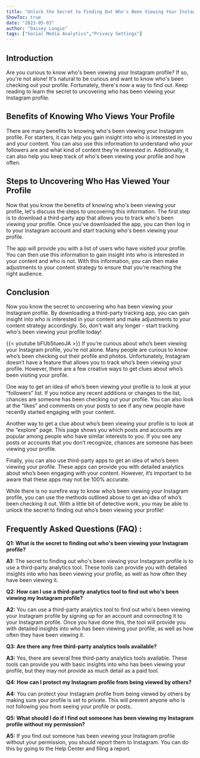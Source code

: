 ```yaml
---
title: "Unlock the Secret to Finding Out Who's Been Viewing Your Instagram Profile!"
ShowToc: true 
date: "2023-05-03"
author: "Daisey Longie" 
tags: ["Social Media Analytics","Privacy Settings"]
---
```

## Introduction 

Are you curious to know who's been viewing your Instagram profile? If so, you're not alone! It's natural to be curious and want to know who's been checking out your profile. Fortunately, there's now a way to find out. Keep reading to learn the secret to uncovering who has been viewing your Instagram profile. 

## Benefits of Knowing Who Views Your Profile

There are many benefits to knowing who's been viewing your Instagram profile. For starters, it can help you gain insight into who is interested in you and your content. You can also use this information to understand who your followers are and what kind of content they're interested in. Additionally, it can also help you keep track of who's been viewing your profile and how often. 

## Steps to Uncovering Who Has Viewed Your Profile

Now that you know the benefits of knowing who's been viewing your profile, let's discuss the steps to uncovering this information. The first step is to download a third-party app that allows you to track who's been viewing your profile. Once you've downloaded the app, you can then log in to your Instagram account and start tracking who's been viewing your profile. 

The app will provide you with a list of users who have visited your profile. You can then use this information to gain insight into who is interested in your content and who is not. With this information, you can then make adjustments to your content strategy to ensure that you're reaching the right audience. 

## Conclusion

Now you know the secret to uncovering who has been viewing your Instagram profile. By downloading a third-party tracking app, you can gain insight into who is interested in your content and make adjustments to your content strategy accordingly. So, don't wait any longer - start tracking who's been viewing your profile today!

{{< youtube bFUb5tueoJA >}} 
If you’re curious about who’s been viewing your Instagram profile, you’re not alone. Many people are curious to know who’s been checking out their profile and photos. Unfortunately, Instagram doesn’t have a feature that allows you to track who’s been viewing your profile. However, there are a few creative ways to get clues about who’s been visiting your profile. 

One way to get an idea of who’s been viewing your profile is to look at your “followers” list. If you notice any recent additions or changes to the list, chances are someone has been checking out your profile. You can also look at the “likes” and comments on your posts to see if any new people have recently started engaging with your content.

Another way to get a clue about who’s been viewing your profile is to look at the “explore” page. This page shows you which posts and accounts are popular among people who have similar interests to you. If you see any posts or accounts that you don’t recognize, chances are someone has been viewing your profile.

Finally, you can also use third-party apps to get an idea of who’s been viewing your profile. These apps can provide you with detailed analytics about who’s been engaging with your content. However, it’s important to be aware that these apps may not be 100% accurate.

While there is no surefire way to know who’s been viewing your Instagram profile, you can use the methods outlined above to get an idea of who’s been checking it out. With a little bit of detective work, you may be able to unlock the secret to finding out who’s been viewing your profile!

## Frequently Asked Questions (FAQ) :
**Q1: What is the secret to finding out who's been viewing your Instagram profile?**

**A1:** The secret to finding out who's been viewing your Instagram profile is to use a third-party analytics tool. These tools can provide you with detailed insights into who has been viewing your profile, as well as how often they have been viewing it.

**Q2: How can I use a third-party analytics tool to find out who's been viewing my Instagram profile?**

**A2:** You can use a third-party analytics tool to find out who's been viewing your Instagram profile by signing up for an account and connecting it to your Instagram profile. Once you have done this, the tool will provide you with detailed insights into who has been viewing your profile, as well as how often they have been viewing it.

**Q3: Are there any free third-party analytics tools available?**

**A3:** Yes, there are several free third-party analytics tools available. These tools can provide you with basic insights into who has been viewing your profile, but they may not provide as much detail as a paid tool.

**Q4: How can I protect my Instagram profile from being viewed by others?**

**A4:** You can protect your Instagram profile from being viewed by others by making sure your profile is set to private. This will prevent anyone who is not following you from seeing your profile or posts.

**Q5: What should I do if I find out someone has been viewing my Instagram profile without my permission?**

**A5:** If you find out someone has been viewing your Instagram profile without your permission, you should report them to Instagram. You can do this by going to the Help Center and filing a report.




